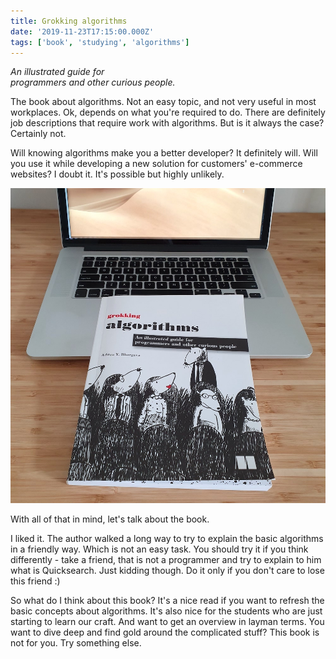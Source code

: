 ```yaml
---
title: Grokking algorithms
date: '2019-11-23T17:15:00.000Z'
tags: ['book', 'studying', 'algorithms']
---
```


_An illustrated guide for<br />
programmers and other curious people._

The book about algorithms. Not an easy topic, and not very useful in most workplaces. Ok, depends on what you're required to do. There are definitely job descriptions that require work with algorithms. But is it always the case? Certainly not.

<!-- end -->

Will knowing algorithms make you a better developer? It definitely will. Will you use it while developing a new solution for customers' e-commerce websites? I doubt it. It's possible but highly unlikely.

![Grokking algorithms](grokking-algorithms.jpg)

With all of that in mind, let's talk about the book.

I liked it. The author walked a long way to try to explain the basic algorithms in a friendly way. Which is not an easy task. You should try it if you think differently - take a friend, that is not a programmer and try to explain to him what is Quicksearch. Just kidding though. Do it only if you don't care to lose this friend :)

So what do I think about this book? It's a nice read if you want to refresh the basic concepts about algorithms. It's also nice for the students who are just starting to learn our craft. And want to get an overview in layman terms. You want to dive deep and find gold around the complicated stuff? This book is not for you. Try something else.
